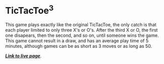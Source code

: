 # TicTacToe<sup>3</sup>
This game plays exactly like the original TicTacToe, the only catch is that each player limited to only three X's or O's. After the third X or O, the first one disapears, then the second, and so on, until someone wins the game. This game cannot result in a draw, and has an average play time of 5 minutes, although games can be as short as 3 moves or as long as 50.

 [***Link to live page***](https://jackwilliams2480.github.io/Experimental-TicTacToe/).

